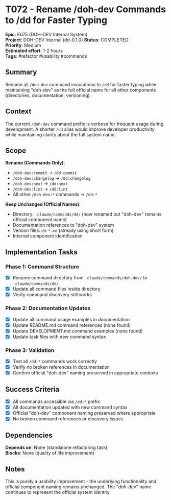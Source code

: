 # T072 - Rename /doh-dev Commands to /dd for Faster Typing

**Epic**: E075 (DOH-DEV Internal System)  
**Project**: DOH-DEV Internal (dd-0.1.0)
**Status**: COMPLETED  
**Priority**: Medium  
**Estimated effort**: 1-2 hours  
**Tags**: #refactor #usability #commands

## Summary

Rename all `/doh-dev` command invocations to `/dd` for faster typing while maintaining "doh-dev" as the full official name for all other components (directories, documentation, versioning).

## Context

The current `/doh-dev` command prefix is verbose for frequent usage during development. A shorter `/dd` alias would improve developer productivity while maintaining clarity about the full system name.

## Scope

**Rename (Commands Only)**:
- `/doh-dev:commit` → `/dd:commit`
- `/doh-dev:changelog` → `/dd:changelog`  
- `/doh-dev:next` → `/dd:next`
- `/doh-dev:lint` → `/dd:lint`
- All other `/doh-dev:*` commands → `/dd:*`

**Keep Unchanged (Official Names)**:
- Directory: `.claude/commands/dd/` (now renamed but "doh-dev" remains official component name)
- Documentation references to "doh-dev" system
- Version files: `dd-*.md` (already using short form)
- Internal component identification

## Implementation Tasks

### Phase 1: Command Structure
- [x] Rename command directory from `.claude/commands/doh-dev/` to `.claude/commands/dd/`
- [x] Update all command files inside directory
- [x] Verify command discovery still works

### Phase 2: Documentation Updates  
- [x] Update all command usage examples in documentation
- [x] Update README.md command references (none found)
- [x] Update DEVELOPMENT.md command examples (none found)
- [x] Update task files with new command syntax

### Phase 3: Validation
- [x] Test all `/dd:*` commands work correctly
- [x] Verify no broken references in documentation
- [x] Confirm official "doh-dev" naming preserved in appropriate contexts

## Success Criteria

- [x] All commands accessible via `/dd:*` prefix
- [x] All documentation updated with new command syntax
- [x] Official "doh-dev" component naming preserved where appropriate
- [x] No broken command references or discovery issues

## Dependencies

**Depends on**: None (standalone refactoring task)  
**Blocks**: None (quality of life improvement)

## Notes

This is purely a usability improvement - the underlying functionality and official component naming remains unchanged. The "doh-dev" name continues to represent the official system identity.